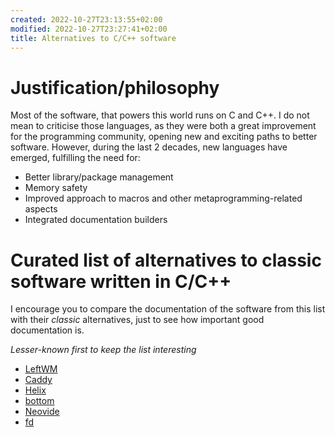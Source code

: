 ```yaml
---
created: 2022-10-27T23:13:55+02:00
modified: 2022-10-27T23:27:41+02:00
title: Alternatives to C/C++ software
---
```


# Justification/philosophy

Most of the software, that powers this world runs on C and C++. I do not mean to criticise those languages, as they were both a great improvement for the programming community, opening new and exciting paths to better software. However, during the last 2 decades, new languages have emerged, fulfilling the need for:

- Better library/package management
- Memory safety
- Improved approach to macros and other metaprogramming-related aspects
- Integrated documentation builders

# Curated list of alternatives to classic software written in C/C++

I encourage you to compare the documentation of the software from this list with their *classic* alternatives, just to see how important good documentation is.

*Lesser-known first to keep the list interesting*

- [LeftWM](https://leftwm.org)
- [Caddy](https://caddyserver.com/)
- [Helix](https://helix-editor.com/)
- [bottom](https://caddyserver.com/)
- [Neovide](https://neovide.dev)
- [fd](https://github.com/sharkdp/fd)
